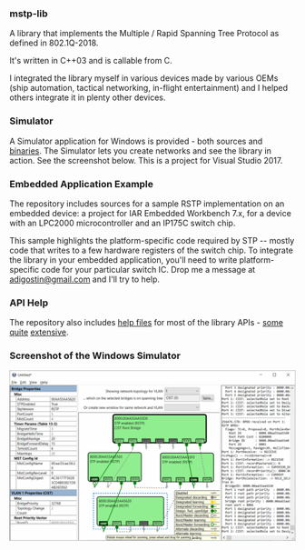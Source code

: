 ### mstp-lib
A library that implements the Multiple / Rapid Spanning Tree
Protocol as defined in 802.1Q-2018.

It's written in C++03 and is callable from C.

I integrated the library myself in various devices made by
various OEMs (ship automation, tactical networking, in-flight
entertainment) and I helped others integrate it in plenty other
devices.

### Simulator
A Simulator application for Windows is provided - both
sources and [binaries](https://github.com/adigostin/mstp-lib/releases).
The Simulator lets you create networks and see the library
in action. See the screenshot below. This is a project for
Visual Studio 2017.

### Embedded Application Example
The repository includes sources for a sample RSTP implementation
on an embedded device: a project for IAR Embedded Workbench 7.x,
for a device with an LPC2000 microcontroller and an IP175C
switch chip.

This sample highlights the platform-specific
code required by STP -- mostly code that writes to
a few hardware registers of the switch chip. To integrate
the library in your embedded application, you'll need to
write platform-specific code for your particular switch IC.
Drop me a message at
[adigostin@gmail.com](mailto:adigostin@gmail.com)
and I'll try to help.

### API Help
The repository also includes
[help files](https://github.com/adigostin/mstp-lib/tree/master/_help)
for most of the library APIs -
[some](http://htmlpreview.github.io/?https://github.com/adigostin/mstp-lib/blob/master/_help/STP_CreateBridge.html)
[quite](http://htmlpreview.github.io/?https://github.com/adigostin/mstp-lib/blob/master/_help/StpCallback_TransmitGetBuffer.html)
[extensive](http://htmlpreview.github.io/?https://github.com/adigostin/mstp-lib/blob/master/_help/STP_OnPortEnabled.html).

### Screenshot of the Windows Simulator
![screenshot](./Screenshot-v2.2.png "Logo Title Text 1")
